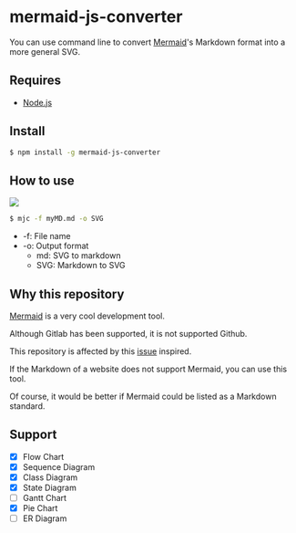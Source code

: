 # mermaid-js-converter

You can use command line to convert [Mermaid](https://github.com/mermaid-js/mermaid)'s Markdown format into a more general SVG.

## Requires

- [Node.js](https://nodejs.org/en/)

## Install

```bash
$ npm install -g mermaid-js-converter
```

## How to use

![](https://i.imgur.com/1H4Izj5.gif)

```bash
$ mjc -f myMD.md -o SVG
```

- -f: File name
- -o: Output format
  - md: SVG to markdown
  - SVG: Markdown to SVG

## Why this repository

[Mermaid](https://github.com/mermaid-js/mermaid) is a very cool development tool.

Although Gitlab has been supported, it is not supported Github.

This repository is affected by this [issue](https://github.com/github/markup/issues/533) inspired.

If the Markdown of a website does not support Mermaid, you can use this tool.

Of course, it would be better if Mermaid could be listed as a Markdown standard.

## Support

- [x] Flow Chart
- [x] Sequence Diagram
- [x] Class Diagram
- [x] State Diagram
- [ ] Gantt Chart
- [x] Pie Chart
- [ ] ER Diagram
